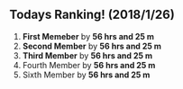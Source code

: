 Todays Ranking! (2018/1/26)
---------------------------
1. **First Memeber** by __56 hrs and 25 m__
2. **Second Member** by __56 hrs and 25 m__
3. **Third Member** by __56 hrs and 25 m__
4. Fourth Member by __56 hrs and 25 m__
5. Sixth Member by __56 hrs and 25 m__
